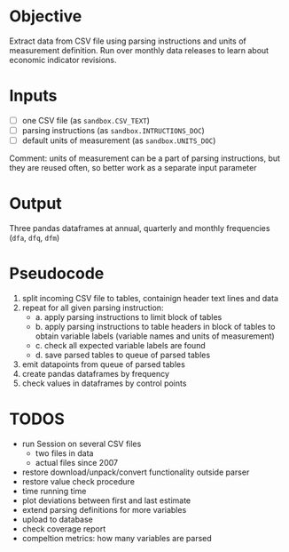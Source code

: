 Objective
=========

Extract data from CSV file using parsing instructions and units of measurement definition. 
Run over monthly data releases to learn about economic indicator revisions.

Inputs
======

- [ ] one CSV file (as `sandbox.CSV_TEXT`)
- [ ] parsing instructions (as `sandbox.INTRUCTIONS_DOC`)
- [ ] default units of measurement (as `sandbox.UNITS_DOC`)

Comment: units of measurement can be a part of parsing instructions, but they are 
         reused often, so better work as a separate input parameter 

Output
======

Three pandas dataframes at annual, quarterly and monthly frequencies (`dfa`, `dfq`, `dfm`)
    
Pseudocode
==========

1. split incoming CSV file to tables, containign header text lines and data
2. repeat for all given parsing instruction: 
   -  a. apply parsing instructions to limit block of tables 
    - b. apply parsing instructions to table headers in block of tables 
         to obtain variable labels (variable names and units of measurement) 
    - c. check all expected variable labels are found 
    - d. save parsed tables to queue of parsed tables
3. emit datapoints from queue of parsed tables
4. create pandas dataframes by frequency
5. check values in dataframes by control points

TODOS
=====
- run Session on several CSV files
  - two files in data
  - actual files since 2007
- restore download/unpack/convert functionality outside parser
- restore value check procedure
- time running time 
- plot deviations between first and last estimate
- extend parsing definitions for more variables
- upload to database
- check coverage report 
- compeltion metrics: how many variables are parsed

